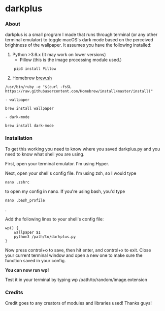 # darkplus

### **About**

darkplus is a small program I made that runs through terminal (or any other terminal emulator) to toggle macOS's dark mode based on the perceived brightness of the wallpaper. It assumes you have the following installed:

1. Python >3.6.x (It may work on lower versions)
	- Pillow (this is the image processing module used.)
```
	pip3 install Pillow
```
2. Homebrew [brew.sh](brew.sh)
```
/usr/bin/ruby -e "$(curl -fsSL https://raw.githubusercontent.com/Homebrew/install/master/install)"
```
	- wallpaper
```
brew install wallpaper
```
	- dark-mode
```
brew install dark-mode
```

### **Installation**

To get this working you need to know where you saved darkplus.py and you need to know what shell you are using.

First, open your terminal emulator. I'm using Hyper.

Next, open your shell's config file. I'm using zsh, so I would type
```
nano .zshrc
```
to open my config in nano. If you're using bash, you'd type
```
nano .bash_profile
```
.

Add the following lines to your shell's config file:
```
wp() {
	wallpaper $1
	python3 /path/to/darkplus.py
}
```

Now press control+o to save, then hit enter, and control+x to exit. Close your current terminal window and open a new one to make sure the function saved in your config.

**You can now run wp!**

Test it in your terminal by typing wp /path/to/random/image.extension

### **Credits**

Credit goes to any creators of modules and libraries used! Thanks guys!